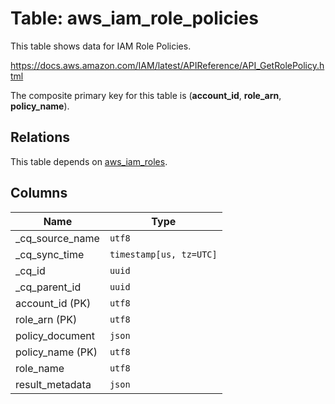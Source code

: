 # Table: aws_iam_role_policies

This table shows data for IAM Role Policies.

https://docs.aws.amazon.com/IAM/latest/APIReference/API_GetRolePolicy.html

The composite primary key for this table is (**account_id**, **role_arn**, **policy_name**).

## Relations

This table depends on [aws_iam_roles](aws_iam_roles).

## Columns

| Name          | Type          |
| ------------- | ------------- |
|_cq_source_name|`utf8`|
|_cq_sync_time|`timestamp[us, tz=UTC]`|
|_cq_id|`uuid`|
|_cq_parent_id|`uuid`|
|account_id (PK)|`utf8`|
|role_arn (PK)|`utf8`|
|policy_document|`json`|
|policy_name (PK)|`utf8`|
|role_name|`utf8`|
|result_metadata|`json`|